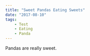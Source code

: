 ```yaml
---
title: "Sweet Pandas Eating Sweets"
date: "2017-08-10"
tags: 
    - Test
    - Eating
    - Panda
---
```


Pandas are really sweet.